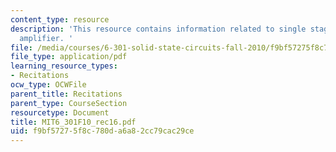```yaml
---
content_type: resource
description: 'This resource contains information related to single stage operational
  amplifier. '
file: /media/courses/6-301-solid-state-circuits-fall-2010/f9bf57275f8c780da6a82cc79cac29ce_MIT6_301F10_rec16.pdf
file_type: application/pdf
learning_resource_types:
- Recitations
ocw_type: OCWFile
parent_title: Recitations
parent_type: CourseSection
resourcetype: Document
title: MIT6_301F10_rec16.pdf
uid: f9bf5727-5f8c-780d-a6a8-2cc79cac29ce
---
```

